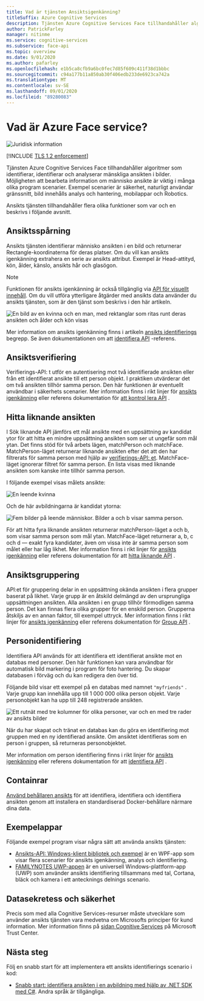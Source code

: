 ```yaml
---
title: Vad är tjänsten Ansiktsigenkänning?
titleSuffix: Azure Cognitive Services
description: Tjänsten Azure Cognitive Services Face tillhandahåller algoritmer som används för att identifiera, identifiera och analysera mänskliga ansikten i bilder.
author: PatrickFarley
manager: nitinme
ms.service: cognitive-services
ms.subservice: face-api
ms.topic: overview
ms.date: 9/01/2020
ms.author: pafarley
ms.openlocfilehash: e1b5ca8cfb9a6bc0fec7d85f609c411f38d1bbbc
ms.sourcegitcommit: c94a177b11a850ab30f406edb233de6923ca742a
ms.translationtype: MT
ms.contentlocale: sv-SE
ms.lasthandoff: 09/01/2020
ms.locfileid: "89280083"
---
```

# <a name="what-is-the-azure-face-service"></a>Vad är Azure Face service?
<!--
> [!IMPORTANT]
> On June 11, 2020, Microsoft announced that it will not sell facial recognition technology to police departments in the United States until strong regulation, grounded in human rights, has been enacted. As such, customers may not use facial recognition features or features included in Azure Services, such as Face or Video Indexer, if a customer is, or is allowing use of such services by or for, a police department in the United States.
-->
![Juridisk information ](./media/overview/banner.png)

[!INCLUDE [TLS 1.2 enforcement](../../../includes/cognitive-services-tls-announcement.md)]

Tjänsten Azure Cognitive Services Face tillhandahåller algoritmer som identifierar, identifierar och analyserar mänskliga ansikten i bilder. Möjligheten att bearbeta information om människo ansikte är viktig i många olika program scenarier. Exempel scenarier är säkerhet, naturligt användar gränssnitt, bild innehålls analys och hantering, mobilappar och Robotics.

Ansikts tjänsten tillhandahåller flera olika funktioner som var och en beskrivs i följande avsnitt.

## <a name="face-detection"></a>Ansiktsspårning

Ansikts tjänsten identifierar människo ansikten i en bild och returnerar Rectangle-koordinaterna för deras platser. Om du vill kan ansikts igenkänning extrahera en serie av ansikts attribut. Exempel är Head-attityd, kön, ålder, känslo, ansikts hår och glasögon.

> [!NOTE]
> Funktionen för ansikts igenkänning är också tillgänglig via [API för visuellt innehåll](https://docs.microsoft.com/azure/cognitive-services/computer-vision/home). Om du vill utföra ytterligare åtgärder med ansikts data använder du ansikts tjänsten, som är den tjänst som beskrivs i den här artikeln.

![En bild av en kvinna och en man, med rektanglar som ritas runt deras ansikten och ålder och kön visas](./Images/Face.detection.jpg)

Mer information om ansikts igenkänning finns i artikeln [ansikts identifierings](concepts/face-detection.md) begrepp. Se även dokumentationen om att [identifiera API](https://westus.dev.cognitive.microsoft.com/docs/services/563879b61984550e40cbbe8d/operations/563879b61984550f30395236) -referens.

## <a name="face-verification"></a>Ansiktsverifiering

Verifierings-API: t utför en autentisering mot två identifierade ansikten eller från ett identifierat ansikte till ett person objekt. I praktiken utvärderar det om två ansikten tillhör samma person. Den här funktionen är eventuellt användbar i säkerhets scenarier. Mer information finns i rikt linjer för [ansikts igenkänning](concepts/face-recognition.md) eller referens dokumentation för [att kontrol lera API](https://westus.dev.cognitive.microsoft.com/docs/services/563879b61984550e40cbbe8d/operations/563879b61984550f3039523a) .

## <a name="find-similar-faces"></a>Hitta liknande ansikten

I Sök liknande API jämförs ett mål ansikte med en uppsättning av kandidat ytor för att hitta en mindre uppsättning ansikten som ser ut ungefär som mål ytan. Det finns stöd för två arbets lägen, matchPerson och matchFace. MatchPerson-läget returnerar liknande ansikten efter det att den har filtrerats för samma person med hjälp av [verifierings-API: et](https://westus.dev.cognitive.microsoft.com/docs/services/563879b61984550e40cbbe8d/operations/563879b61984550f3039523a). MatchFace-läget ignorerar filtret för samma person. En lista visas med liknande ansikten som kanske inte tillhör samma person.

I följande exempel visas målets ansikte:

![En leende kvinna](./Images/FaceFindSimilar.QueryFace.jpg)

Och de här avbildningarna är kandidat ytorna:

![Fem bilder på leende människor. Bilder a och b visar samma person.](./Images/FaceFindSimilar.Candidates.jpg)

För att hitta fyra liknande ansikten returnerar matchPerson-läget a och b, som visar samma person som mål ytan. MatchFace-läget returnerar a, b, c och d &mdash; exakt fyra kandidater, även om vissa inte är samma person som målet eller har låg likhet. Mer information finns i rikt linjer för [ansikts igenkänning](concepts/face-recognition.md) eller referens dokumentation för att [hitta liknande API](https://westus.dev.cognitive.microsoft.com/docs/services/563879b61984550e40cbbe8d/operations/563879b61984550f30395237) .

## <a name="face-grouping"></a>Ansiktsgruppering

API:et för gruppering delar in en uppsättning okända ansikten i flera grupper baserat på likhet. Varje grupp är en åtskild delmängd av den ursprungliga uppsättningen ansikten. Alla ansikten i en grupp tillhör förmodligen samma person. Det kan finnas flera olika grupper för en enskild person. Grupperna åtskiljs av en annan faktor, till exempel uttryck. Mer information finns i rikt linjer för [ansikts igenkänning](concepts/face-recognition.md) eller referens dokumentation för [Group API](https://westus.dev.cognitive.microsoft.com/docs/services/563879b61984550e40cbbe8d/operations/563879b61984550f30395238) .

## <a name="person-identification"></a>Personidentifiering

Identifiera API används för att identifiera ett identifierat ansikte mot en databas med personer. Den här funktionen kan vara användbar för automatisk bild markering i program för foto hantering. Du skapar databasen i förväg och du kan redigera den över tid.

Följande bild visar ett exempel på en databas med namnet `"myfriends"` . Varje grupp kan innehålla upp till 1 000 000 olika person objekt. Varje personobjekt kan ha upp till 248 registrerade ansikten.

![Ett rutnät med tre kolumner för olika personer, var och en med tre rader av ansikts bilder](./Images/person.group.clare.jpg)

När du har skapat och tränat en databas kan du göra en identifiering mot gruppen med en ny identifierad ansikte. Om ansiktet identifieras som en person i gruppen, så returneras personobjektet.

Mer information om person identifiering finns i rikt linjer för [ansikts igenkänning](concepts/face-recognition.md) eller referens dokumentation för att [identifiera API](https://westus.dev.cognitive.microsoft.com/docs/services/563879b61984550e40cbbe8d/operations/563879b61984550f30395239) .

## <a name="containers"></a>Containrar

[Använd behållaren ansikts](face-how-to-install-containers.md) för att identifiera, identifiera och identifiera ansikten genom att installera en standardiserad Docker-behållare närmare dina data.

## <a name="sample-apps"></a>Exempelappar

Följande exempel program visar några sätt att använda ansikts tjänsten:

- [Ansikts-API: Windows-klient bibliotek och exempel](https://github.com/Microsoft/Cognitive-Face-Windows) är en WPF-app som visar flera scenarier för ansikts igenkänning, analys och identifiering.
- [FAMILYNOTES UWP-appen](https://github.com/Microsoft/Windows-appsample-familynotes) är en universell Windows-plattform-app (UWP) som använder ansikts identifiering tillsammans med tal, Cortana, bläck och kamera i ett antecknings delnings scenario.

## <a name="data-privacy-and-security"></a>Datasekretess och säkerhet

Precis som med alla Cognitive Services-resurser måste utvecklare som använder ansikts tjänsten vara medvetna om Microsofts principer för kund information. Mer information finns på [sidan Cognitive Services](https://www.microsoft.com/trustcenter/cloudservices/cognitiveservices) på Microsoft Trust Center.

## <a name="next-steps"></a>Nästa steg

Följ en snabb start för att implementera ett ansikts identifierings scenario i kod:

- [Snabb start: identifiera ansikten i en avbildning med hjälp av .NET SDK med C#](quickstarts/csharp.md). Andra språk är tillgängliga.
